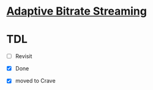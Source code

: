 # [Adaptive Bitrate Streaming](https://en.wikipedia.org/wiki/Adaptive_bitrate_streaming)

# TDL

- [ ] Revisit 
- [x] Done
- [x] moved to Crave

